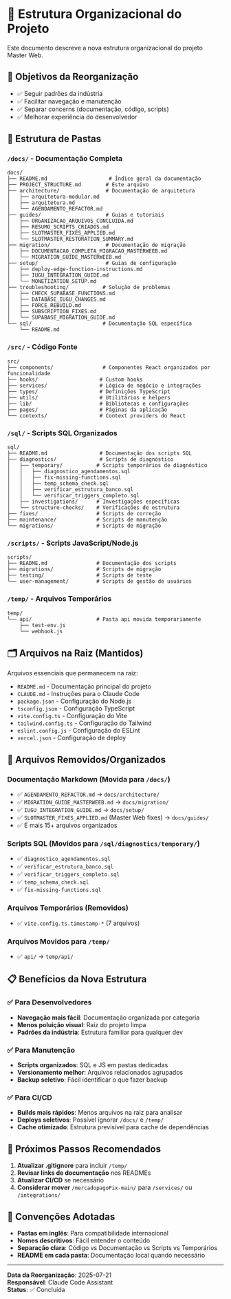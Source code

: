 # 📁 Estrutura Organizacional do Projeto

Este documento descreve a nova estrutura organizacional do projeto Master Web.

## 🎯 Objetivos da Reorganização

- ✅ Seguir padrões da indústria
- ✅ Facilitar navegação e manutenção
- ✅ Separar concerns (documentação, código, scripts)
- ✅ Melhorar experiência do desenvolvedor

## 📂 Estrutura de Pastas

### `/docs/` - Documentação Completa
```
docs/
├── README.md                    # Índice geral da documentação
├── PROJECT_STRUCTURE.md        # Este arquivo
├── architecture/               # Documentação de arquitetura
│   ├── arquitetura-modular.md
│   ├── arquitetura.md
│   └── AGENDAMENTO_REFACTOR.md
├── guides/                     # Guias e tutoriais
│   ├── ORGANIZACAO_ARQUIVOS_CONCLUIDA.md
│   ├── RESUMO_SCRIPTS_CRIADOS.md
│   ├── SLOTMASTER_FIXES_APPLIED.md
│   └── SLOTMASTER_RESTORATION_SUMMARY.md
├── migration/                  # Documentação de migração
│   ├── DOCUMENTACAO_COMPLETA_MIGRACAO_MASTERWEEB.md
│   └── MIGRATION_GUIDE_MASTERWEEB.md
├── setup/                      # Guias de configuração
│   ├── deploy-edge-function-instructions.md
│   ├── IUGU_INTEGRATION_GUIDE.md
│   └── MONETIZATION_SETUP.md
├── troubleshooting/           # Solução de problemas
│   ├── CHECK_SUPABASE_FUNCTIONS.md
│   ├── DATABASE_IUGU_CHANGES.md
│   ├── FORCE_REBUILD.md
│   ├── SUBSCRIPTION_FIXES.md
│   └── SUPABASE_MIGRATION_GUIDE.md
└── sql/                       # Documentação SQL específica
    └── README.md
```

### `/src/` - Código Fonte
```
src/
├── components/                # Componentes React organizados por funcionalidade
├── hooks/                    # Custom hooks
├── services/                 # Lógica de negócio e integrações
├── types/                    # Definições TypeScript
├── utils/                    # Utilitários e helpers
├── lib/                      # Bibliotecas e configurações
├── pages/                    # Páginas da aplicação
└── contexts/                 # Context providers do React
```

### `/sql/` - Scripts SQL Organizados
```
sql/
├── README.md                 # Documentação dos scripts SQL
├── diagnostics/              # Scripts de diagnóstico
│   ├── temporary/           # Scripts temporários de diagnóstico
│   │   ├── diagnostico_agendamentos.sql
│   │   ├── fix-missing-functions.sql
│   │   ├── temp_schema_check.sql
│   │   ├── verificar_estrutura_banco.sql
│   │   └── verificar_triggers_completo.sql
│   ├── investigations/      # Investigações específicas
│   └── structure-checks/    # Verificações de estrutura
├── fixes/                   # Scripts de correção
├── maintenance/             # Scripts de manutenção
└── migrations/              # Scripts de migração
```

### `/scripts/` - Scripts JavaScript/Node.js
```
scripts/
├── README.md                # Documentação dos scripts
├── migrations/              # Scripts de migração
├── testing/                 # Scripts de teste
└── user-management/         # Scripts de gestão de usuários
```

### `/temp/` - Arquivos Temporários
```
temp/
└── api/                     # Pasta api movida temporariamente
    ├── test-env.js
    └── webhook.js
```

## 🗂️ Arquivos na Raiz (Mantidos)

Arquivos essenciais que permanecem na raiz:
- `README.md` - Documentação principal do projeto
- `CLAUDE.md` - Instruções para o Claude Code
- `package.json` - Configuração do Node.js
- `tsconfig.json` - Configuração TypeScript
- `vite.config.ts` - Configuração do Vite
- `tailwind.config.ts` - Configuração do Tailwind
- `eslint.config.js` - Configuração do ESLint
- `vercel.json` - Configuração de deploy

## 🧹 Arquivos Removidos/Organizados

### Documentação Markdown (Movida para `/docs/`)
- ✅ `AGENDAMENTO_REFACTOR.md` → `docs/architecture/`
- ✅ `MIGRATION_GUIDE_MASTERWEEB.md` → `docs/migration/`
- ✅ `IUGU_INTEGRATION_GUIDE.md` → `docs/setup/`
- ✅ `SLOTMASTER_FIXES_APPLIED.md` (Master Web fixes) → `docs/guides/`
- ✅ E mais 15+ arquivos organizados

### Scripts SQL (Movidos para `/sql/diagnostics/temporary/`)
- ✅ `diagnostico_agendamentos.sql`
- ✅ `verificar_estrutura_banco.sql`
- ✅ `verificar_triggers_completo.sql`
- ✅ `temp_schema_check.sql`
- ✅ `fix-missing-functions.sql`

### Arquivos Temporários (Removidos)
- ✅ `vite.config.ts.timestamp-*` (7 arquivos)

### Arquivos Movidos para `/temp/`
- ✅ `api/` → `temp/api/`

## 📋 Benefícios da Nova Estrutura

### ✅ Para Desenvolvedores
- **Navegação mais fácil**: Documentação organizada por categoria
- **Menos poluição visual**: Raiz do projeto limpa
- **Padrões da indústria**: Estrutura familiar para qualquer dev

### ✅ Para Manutenção
- **Scripts organizados**: SQL e JS em pastas dedicadas
- **Versionamento melhor**: Arquivos relacionados agrupados
- **Backup seletivo**: Fácil identificar o que fazer backup

### ✅ Para CI/CD
- **Builds mais rápidos**: Menos arquivos na raiz para analisar
- **Deploys seletivos**: Possível ignorar `/docs/` e `/temp/`
- **Cache otimizado**: Estrutura previsível para cache de dependências

## 🔄 Próximos Passos Recomendados

1. **Atualizar .gitignore** para incluir `/temp/`
2. **Revisar links de documentação** nos READMEs
3. **Atualizar CI/CD** se necessário
4. **Considerar mover** `/mercadopagoPix-main/` para `/services/` ou `/integrations/`

## 📝 Convenções Adotadas

- **Pastas em inglês**: Para compatibilidade internacional
- **Nomes descritivos**: Fácil entender o conteúdo
- **Separação clara**: Código vs Documentação vs Scripts vs Temporários
- **README em cada pasta**: Documentação local quando necessário

---

**Data da Reorganização**: 2025-07-21  
**Responsável**: Claude Code Assistant  
**Status**: ✅ Concluída